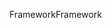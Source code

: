 <span data-ttu-id="7fa63-101">Framework</span><span class="sxs-lookup"><span data-stu-id="7fa63-101">Framework</span></span>
